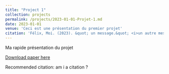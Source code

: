 ```yaml
---
title: "Project 1"
collection: projects
permalink: /projects/2023-01-01-Projet-1.md
date: 2023-01-01
venue: 'Ceci est une présentation du premier projet'
citation: 'Félix, Moi. (2023). &quot; un message.&quot; <i>un autre message</i>.'
---
```

Ma rapide présentation du projet

[Download paper here](http://felix-yvonnet.github.io)

Recommended citation: am i a citation ?
